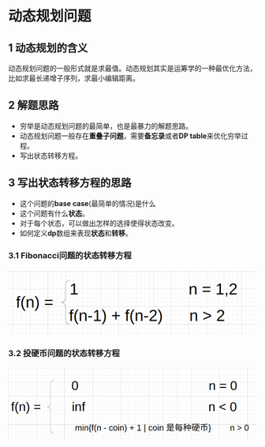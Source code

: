 # 动态规划问题

## 1 动态规划的含义

动态规划问题的一般形式就是求最值。动态规划其实是运筹学的一种最优化方法，比如求最长递增子序列，求最小编辑距离。

## 2 解题思路

* 穷举是动态规划问题的最简单，也是最暴力的解题思路。
* 动态规划问题一般存在**重叠子问题**，需要**备忘录**或者**DP table**来优化穷举过程。
* 写出状态转移方程。

## 3 写出状态转移方程的思路

* 这个问题的**base case**(最简单的情况)是什么
* 这个问题有什么**状态**。
* 对于每个状态，可以做出怎样的选择使得状态改变。
* 如何定义**dp**数组来表现**状态**和**转移**。

### 3.1 Fibonacci问题的状态转移方程

![](../imgs/fibonacci.png)

### 3.2 投硬币问题的状态转移方程

![](../imgs/coinProblem.png)
